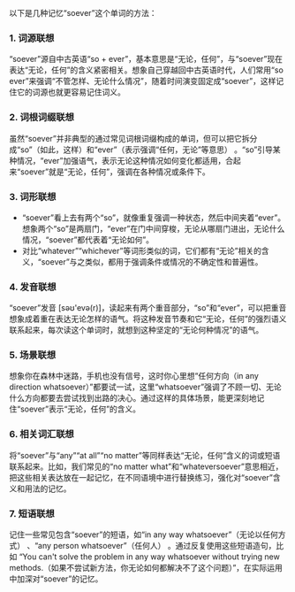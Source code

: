 以下是几种记忆“soever”这个单词的方法：

### 1. 词源联想
“soever”源自中古英语“so + ever”，基本意思是“无论，任何”，与“soever”现在表达“无论，任何”的含义紧密相关。想象自己穿越回中古英语时代，人们常用“so ever”来强调“不管怎样、无论什么情况”，随着时间演变固定成“soever”，这样记住它的词源也就更容易记住词义。 

### 2. 词根词缀联想
虽然“soever”并非典型的通过常见词根词缀构成的单词，但可以把它拆分成“so”（如此，这样）和“ever”（表示强调“任何，无论”等意思） 。“so”引导某种情况，“ever”加强语气，表示无论这种情况如何变化都适用，合起来“soever”就是“无论，任何”，强调在各种情况或条件下。

### 3. 词形联想
 - “soever”看上去有两个“so”，就像重复强调一种状态，然后中间夹着“ever”。想象两个“so”是两扇门，“ever”在门中间穿梭，无论从哪扇门进出，无论什么情况，“soever”都代表着“无论如何”。
 - 对比“whatever”“whichever”等词形类似的词，它们都有“无论”相关的含义，“soever”与之类似，都用于强调条件或情况的不确定性和普遍性。 

### 4. 发音联想
“soever”发音 [səʊ'evə(r)]，读起来有两个重音部分，“so”和“ever”，可以把重音想象成着重在表达无论怎样的语气。将这种发音节奏和它“无论，任何”的强烈语义联系起来，每次读这个单词时，就想到这种坚定的“无论何种情况”的语气。

### 5. 场景联想
想象你在森林中迷路，手机也没有信号，这时你心里想“任何方向（in any direction whatsoever）”都要试一试，这里“whatsoever”强调了不顾一切、无论什么方向都要去尝试找到出路的决心。通过这样的具体场景，能更深刻地记住“soever”表示“无论，任何”的含义。

### 6. 相关词汇联想
将“soever”与“any”“at all”“no matter”等同样表达“无论，任何”含义的词或短语联系起来。比如，我们常见的“no matter what”和“whateversoever”意思相近，把这些相关表达放在一起记忆，在不同语境中进行替换练习，强化对“soever”含义和用法的记忆。 

### 7. 短语联想
记住一些常见包含“soever”的短语，如“in any way whatsoever”（无论以任何方式） 、“any person whatsoever”（任何人） 。通过反复使用这些短语造句，比如 “You can't solve the problem in any way whatsoever without trying new methods.（如果不尝试新方法，你无论如何都解决不了这个问题）”，在实际运用中加深对“soever”的记忆。 